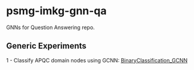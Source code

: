 # psmg-imkg-gnn-qa
GNNs for Question Answering repo.

## Generic Experiments
1 - Classify APQC domain nodes using GCNN: [BinaryClassification_GCNN](BinaryClassification_GCNN.py)
